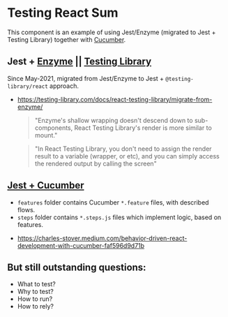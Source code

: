 # Testing React Sum

This component is an example of using Jest/Enzyme (migrated to Jest + Testing Library) together with [Cucumber](https://github.com/cucumber/cucumber-js).

## Jest + [Enzyme](https://enzymejs.github.io/enzyme/docs/guides/jest.html) || [Testing Library](https://testing-library.com/)
Since May-2021, migrated from Jest/Enzyme to Jest + `@testing-library/react` approach.

- https://testing-library.com/docs/react-testing-library/migrate-from-enzyme/

    > "Enzyme's shallow wrapping doesn't descend down to sub-components, React Testing Library's render is more similar to mount."

    > "In React Testing Library, you don't need to assign the render result to a variable (wrapper, or etc), and you can simply access the rendered output by calling the screen"

## [Jest + Cucumber](https://github.com/bencompton/jest-cucumber)

- `features` folder contains Cucumber `*.feature` files, with described flows.
- `steps` folder contains `*.steps.js` files which implement logic, based on features.

+ https://charles-stover.medium.com/behavior-driven-react-development-with-cucumber-faf596d9d71b

## But still outstanding questions:

- What to test?
- Why to test?
- How to run?
- How to rely?
